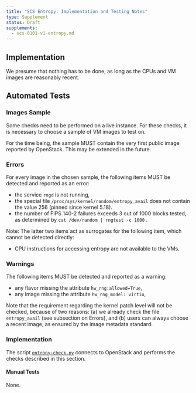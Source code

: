 ```yaml
---
title: "SCS Entropy: Implementation and Testing Notes"
type: Supplement
status: Draft
supplements:
  - scs-0101-v1-entropy.md
---
```


## Implementation

We presume that nothing has to be done, as long as the CPUs and VM images are
reasonably recent.

## Automated Tests

### Images Sample

Some checks need to be performed on a live instance. For these checks, it is
necessary to choose a sample of VM images to test on.

For the time being, the sample MUST contain the very first public image reported
by OpenStack. This may be extended in the future.

### Errors

For every image in the chosen sample, the following items MUST be detected and
reported as an error:

- the service `rngd` is not running,
- the special file `/proc/sys/kernel/random/entropy_avail` does not contain
  the value 256 (pinned since kernel 5.18).
- the number of FIPS 140-2 failures exceeds 3 out of 1000 blocks
  tested, as determined by `cat /dev/random | rngtest -c 1000` .

Note: The latter two items act as surrogates for the following item, which
cannot be detected directly:

- CPU instructions for accessing entropy are not available to the VMs.

### Warnings

The following items MUST be detected and reported as a warning:

- any flavor missing the attribute `hw_rng:allowed=True`,
- any image missing the attribute `hw_rng_model: virtio`,

Note that the requirement regarding the kernel patch level will not be
checked, because of two reasons: (a) we already check the file `entropy_avail`
(see subsection on Errors), and (b) users can always choose a recent image,
as ensured by the image metadata standard.

### Implementation

The script [`entropy-check.py`](https://github.com/SovereignCloudStack/standards/blob/main/Tests/iaas/entropy/entropy-check.py)
connects to OpenStack and performs the checks described in this section.

#### Manual Tests

None.

